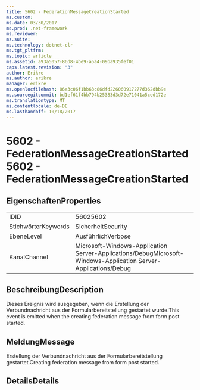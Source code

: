 ```yaml
---
title: 5602 - FederationMessageCreationStarted
ms.custom: 
ms.date: 03/30/2017
ms.prod: .net-framework
ms.reviewer: 
ms.suite: 
ms.technology: dotnet-clr
ms.tgt_pltfrm: 
ms.topic: article
ms.assetid: a93a5057-86d8-4be9-a5a4-09ba935fef01
caps.latest.revision: "3"
author: Erikre
ms.author: erikre
manager: erikre
ms.openlocfilehash: 86a3c06f1bb63c86dfd226060917277d362dbb9e
ms.sourcegitcommit: bd1ef61f4bb794b25383d3d72e71041a5ced172e
ms.translationtype: MT
ms.contentlocale: de-DE
ms.lasthandoff: 10/18/2017
---
```

# <a name="5602---federationmessagecreationstarted"></a><span data-ttu-id="ae7e5-102">5602 - FederationMessageCreationStarted</span><span class="sxs-lookup"><span data-stu-id="ae7e5-102">5602 - FederationMessageCreationStarted</span></span>
## <a name="properties"></a><span data-ttu-id="ae7e5-103">Eigenschaften</span><span class="sxs-lookup"><span data-stu-id="ae7e5-103">Properties</span></span>  
  
|||  
|-|-|  
|<span data-ttu-id="ae7e5-104">ID</span><span class="sxs-lookup"><span data-stu-id="ae7e5-104">ID</span></span>|<span data-ttu-id="ae7e5-105">5602</span><span class="sxs-lookup"><span data-stu-id="ae7e5-105">5602</span></span>|  
|<span data-ttu-id="ae7e5-106">Stichwörter</span><span class="sxs-lookup"><span data-stu-id="ae7e5-106">Keywords</span></span>|<span data-ttu-id="ae7e5-107">Sicherheit</span><span class="sxs-lookup"><span data-stu-id="ae7e5-107">Security</span></span>|  
|<span data-ttu-id="ae7e5-108">Ebene</span><span class="sxs-lookup"><span data-stu-id="ae7e5-108">Level</span></span>|<span data-ttu-id="ae7e5-109">Ausführlich</span><span class="sxs-lookup"><span data-stu-id="ae7e5-109">Verbose</span></span>|  
|<span data-ttu-id="ae7e5-110">Kanal</span><span class="sxs-lookup"><span data-stu-id="ae7e5-110">Channel</span></span>|<span data-ttu-id="ae7e5-111">Microsoft-Windows-Application Server-Applications/Debug</span><span class="sxs-lookup"><span data-stu-id="ae7e5-111">Microsoft-Windows-Application Server-Applications/Debug</span></span>|  
  
## <a name="description"></a><span data-ttu-id="ae7e5-112">Beschreibung</span><span class="sxs-lookup"><span data-stu-id="ae7e5-112">Description</span></span>  
 <span data-ttu-id="ae7e5-113">Dieses Ereignis wird ausgegeben, wenn die Erstellung der Verbundnachricht aus der Formularbereitstellung gestartet wurde.</span><span class="sxs-lookup"><span data-stu-id="ae7e5-113">This event is emitted when the creating federation message from form post started.</span></span>  
  
## <a name="message"></a><span data-ttu-id="ae7e5-114">Meldung</span><span class="sxs-lookup"><span data-stu-id="ae7e5-114">Message</span></span>  
 <span data-ttu-id="ae7e5-115">Erstellung der Verbundnachricht aus der Formularbereitstellung gestartet.</span><span class="sxs-lookup"><span data-stu-id="ae7e5-115">Creating federation message from form post started.</span></span>  
  
## <a name="details"></a><span data-ttu-id="ae7e5-116">Details</span><span class="sxs-lookup"><span data-stu-id="ae7e5-116">Details</span></span>
